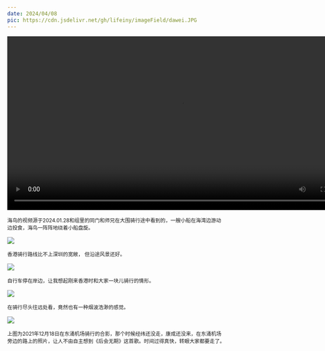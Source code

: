 ```yaml
---
date: 2024/04/08
pic: https://cdn.jsdelivr.net/gh/lifeiny/imageField/dawei.JPG
---
```

<video width="800px" preload playsinline autoplay loop><source src="https://cdn.jsdelivr.net/gh/lifeiny/imageField/daweinosound.mp4" type="video/mp4" poster="https://cdn.jsdelivr.net/gh/lifeiny/imageField/dawei.JPG"></video>

<small>海鸟的视频源于2024.01.28和组里的同门和师兄在大围骑行途中看到的，一艘小船在海湾边游动边投食，海鸟一阵阵地绕着小船盘旋。</small> 

<img src="https://cdn.jsdelivr.net/gh/lifeiny/imageField/bicycle.JPG"/>

<small>香港骑行路线比不上深圳的宽敞， 但沿途风景还好。</small>

<img src="https://cdn.jsdelivr.net/gh/lifeiny/imageField/bicycle2_2.JPG"/>

<small>自行车停在岸边，让我想起刚来香港时和大家一块儿骑行的情形。</small>

<img src="https://cdn.jsdelivr.net/gh/lifeiny/imageField/sea2_3.JPG"/>

<small>在骑行尽头往远处看，竟然也有一种烟波浩渺的感觉。</small>

<img src="https://cdn.jsdelivr.net/gh/lifeiny/imageField/dongchong2_5.JPG"/>

<small>上图为2021年12月18日在东涌机场骑行的合影，那个时候经纬还没走，康成还没来，在东涌机场旁边的路上的照片，让人不由自主想到《后会无期》这首歌。时间过得真快，转眼大家都要走了。</small>

